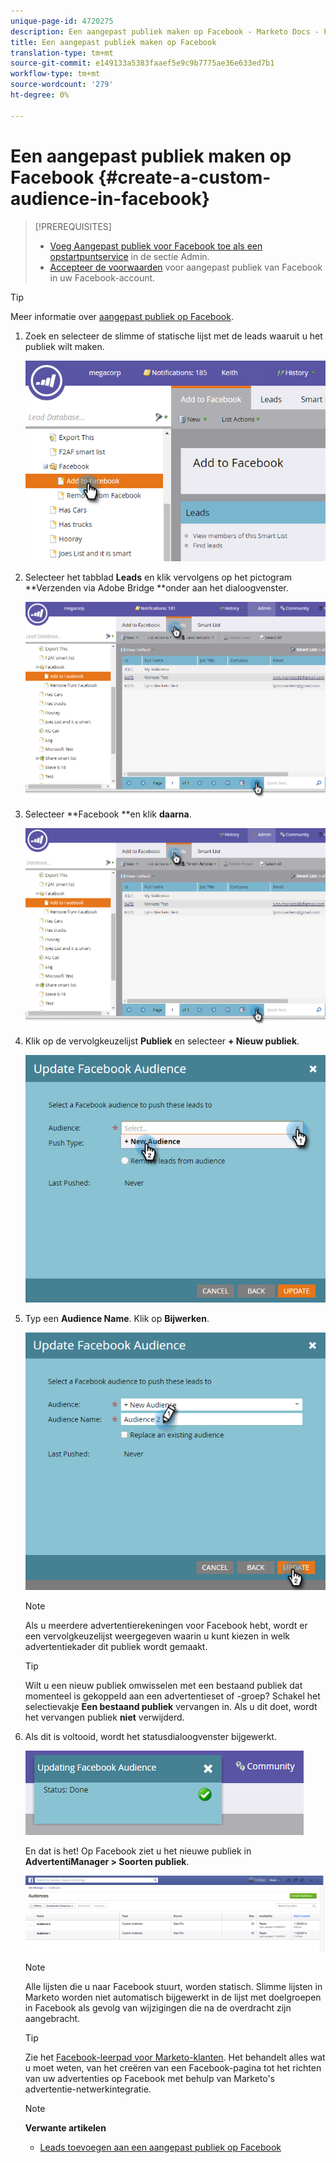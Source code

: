 ```yaml
---
unique-page-id: 4720275
description: Een aangepast publiek maken op Facebook - Marketo Docs - Productdocumentatie
title: Een aangepast publiek maken op Facebook
translation-type: tm+mt
source-git-commit: e149133a5383faaef5e9c9b7775ae36e633ed7b1
workflow-type: tm+mt
source-wordcount: '279'
ht-degree: 0%

---
```



# Een aangepast publiek maken op Facebook {#create-a-custom-audience-in-facebook}

>[!PREREQUISITES]
>
>* [Voeg Aangepast publiek voor Facebook toe als een opstartpuntservice](../../../product-docs/demand-generation/ad-network-integrations/add-facebook-custom-audiences-as-a-launchpoint-service.md) in de sectie Admin.
>* [Accepteer de voorwaarden](https://www.facebook.com/ads/manage/customaudiences/tos.php) voor aangepast publiek van Facebook in uw Facebook-account.

>



>[!TIP]
>
>Meer informatie over [aangepast publiek op Facebook](https://www.facebook.com/help/341425252616329).

1. Zoek en selecteer de slimme of statische lijst met de leads waaruit u het publiek wilt maken.

   ![](assets/1.png)

1. Selecteer het tabblad **Leads** en klik vervolgens op het pictogram **Verzenden via Adobe Bridge **onder aan het dialoogvenster.

   ![](assets/222.png)

1. Selecteer **Facebook **en klik **daarna**.

   ![](assets/two.png)

1. Klik op de vervolgkeuzelijst **Publiek** en selecteer **+ Nieuw publiek**.

   ![](assets/four.png)

1. Typ een **Audience Name**. Klik op **Bijwerken**.

   ![](assets/five.png)

   >[!NOTE]
   >
   >Als u meerdere advertentierekeningen voor Facebook hebt, wordt er een vervolgkeuzelijst weergegeven waarin u kunt kiezen in welk advertentiekader dit publiek wordt gemaakt.

   >[!TIP]
   >
   >Wilt u een nieuw publiek omwisselen met een bestaand publiek dat momenteel is gekoppeld aan een advertentieset of -groep? Schakel het selectievakje **Een bestaand publiek** vervangen in. Als u dit doet, wordt het vervangen publiek **niet** verwijderd.

1. Als dit is voltooid, wordt het statusdialoogvenster bijgewerkt.

   ![](assets/six.png)

   En dat is het! Op Facebook ziet u het nieuwe publiek in **AdvertentiManager > Soorten publiek**.

   ![](assets/image2014-12-10-11-3a38-3a32.png)

   >[!NOTE]
   >
   >Alle lijsten die u naar Facebook stuurt, worden statisch. Slimme lijsten in Marketo worden niet automatisch bijgewerkt in de lijst met doelgroepen in Facebook als gevolg van wijzigingen die na de overdracht zijn aangebracht.

   >[!TIP]
   >
   >Zie het [Facebook-leerpad voor Marketo-klanten](https://facebook.exceedlms.com/student/enrollments/create_enrollment_from_token/BF9TqSaCvM73PP4ScjhCm4fi). Het behandelt alles wat u moet weten, van het creëren van een Facebook-pagina tot het richten van uw advertenties op Facebook met behulp van Marketo&#39;s advertentie-netwerkintegratie.

   >[!NOTE]
   >
   >**Verwante artikelen**
   >
   >    
   >    
   >    * [Leads toevoegen aan een aangepast publiek op Facebook](add-leads-to-a-custom-audience-in-facebook.md)


